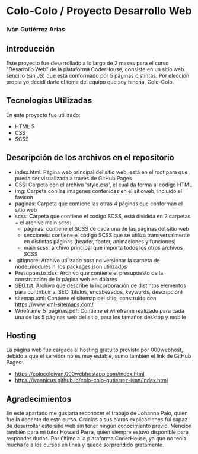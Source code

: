 # Colo-Colo / Proyecto Desarrollo Web
### Iván Gutiérrez Arias

## Introducción

Este proyecto fue desarrollado a lo largo de 2 meses para el curso "Desarrollo Web" de la plataforma CoderHouse, consiste en un sitio web sencillo (sin JS) que está conformado por 5 páginas distintas. Por elección propia yo decidí darle el tema del equipo que soy hincha, Colo-Colo.

## Tecnologías Utilizadas

En este proyecto fue utilizado:
* HTML 5
* CSS
* SCSS

## Descripción de los archivos en el repositorio

* index.html: Página web principal del sitio web, está en el root para que pueda ser visualizada a través de GitHub Pages
* CSS: Carpeta con el archivo 'style.css', el cual da forma al código HTML
* img: Carpeta con las imagenes contenidas en el sitioweb, incluído el favicon
* paginas: Carpeta que contiene las otras 4 páginas que conforman el sitio web
* scss: Carpeta que contiene el código SCSS, está dividida en 2 carpetas + el archivo main.scss:
    * páginas: contiene el SCSS de cada una de las páginas del sitio web
    * secciones: contiene el código SCSS que se utiliza transversalmente en distintas páginas (header, footer, animaciones y funciones)
    * main scss: archivo principal que importa todos los otros archivos SCSS
* .gitignore: Archivo utilizado para no versionar la carpeta de node_modules ni los packages.json utilizados
* Presupuesto.xlsx: Archivo que contiene el presupuesto de la construcción de la página web en dólares
* SEO.txt: Archivo que describe la incorporación de distintos elementos para contribuir al SEO (títulos, encabezados, keywords, descripción)
* sitemap.xml: Contiene el sitemap del sitio, construído con https://www.xml-sitemaps.com/
* Wireframe_5_paginas.pdf: Contiene el wireframe realizado para cada una de las 5 páginas web del sitio, para los tamaños desktop y mobile

## Hosting

La página web fue cargada al hosting gratuito provisto por 000webhost, debido a que el servidor no es muy estable, sumo también el link de GitHub Pages:
* https://colocoloivan.000webhostapp.com/index.html
* https://ivannicus.github.io/colo-colo-gutierrez-ivan/index.html

## Agradecimientos

En este apartado me gustaría reconocer el trabajo de Johanna Palo, quien fue la docente de este curso. Gracias a sus claras explicaciones fui capaz de desarrollar este sitio web sin tener ningún conocimiento previo. Mención también para mi tutor Howard Parra, quien siempre estuvo disponible para responder dudas. Por último a la plataforma CoderHouse, ya que no tenía mucha fe a los cursos en línea y quedé sorprendido gratamente.
